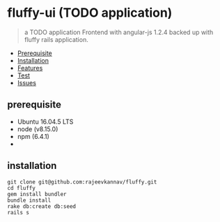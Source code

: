 # fluffy-ui (TODO application)
> a TODO application Frontend with angular-js 1.2.4
 backed up with fluffy rails application. 

- [Prerequisite](#prerequisite)
- [Installation](#installation)
- [Features](#features)
- [Test](#test)
- [Issues](#issues)


## prerequisite

 - Ubuntu 16.04.5 LTS
 - node (v8.15.0)
 - npm (6.4.1)
 - 

## installation

```
git clone git@github.com:rajeevkannav/fluffy.git
cd fluffy
gem install bundler
bundle install
rake db:create db:seed
rails s
```
